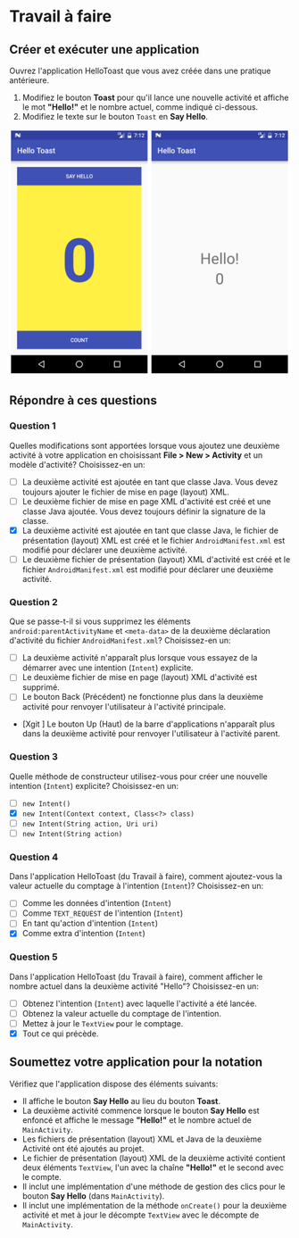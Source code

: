 # Travail à faire

## Créer et exécuter une application

Ouvrez l'application HelloToast que vous avez créée dans une pratique antérieure.

1. Modifiez le bouton **Toast** pour qu'il lance une nouvelle activité et affiche le mot **"Hello!"** et le nombre actuel, comme indiqué ci-dessous.
2. Modifiez le texte sur le bouton `Toast` en **Say Hello**.

![new HelloToast UI](./images/hello_toast_ui.png)

## Répondre à ces questions

### **Question 1**

Quelles modifications sont apportées lorsque vous ajoutez une deuxième activité à votre application en choisissant **File > New > Activity** et un modèle d'activité? Choisissez-en un:

- [ ] La deuxième activité est ajoutée en tant que classe Java. Vous devez toujours ajouter le fichier de mise en page (layout) XML.
- [ ] Le deuxième fichier de mise en page XML d'activité est créé et une classe Java ajoutée. Vous devez toujours définir la signature de la classe.
- [x] La deuxième activité est ajoutée en tant que classe Java, le fichier de présentation (layout) XML est créé et le fichier `AndroidManifest.xml` est modifié pour déclarer une deuxième activité.
- [ ] Le deuxième fichier de présentation (layout) XML d'activité est créé et le fichier `AndroidManifest.xml` est modifié pour déclarer une deuxième activité.

### **Question 2**

Que se passe-t-il si vous supprimez les éléments `android:parentActivityName` et `<meta-data>` de la deuxième déclaration d'activité du fichier `AndroidManifest.xml`? Choisissez-en un:

- [ ] La deuxième activité n'apparaît plus lorsque vous essayez de la démarrer avec une intention (`Intent`) explicite.
- [ ] Le deuxième fichier de mise en page (layout) XML d'activité est supprimé.
- [ ] Le bouton Back (Précédent) ne fonctionne plus dans la deuxième activité pour renvoyer l'utilisateur à l'activité principale.
- [Xgit ] Le bouton Up (Haut) de la barre d'applications n'apparaît plus dans la deuxième activité pour renvoyer l'utilisateur à l'activité parent.

### **Question 3**

Quelle méthode de constructeur utilisez-vous pour créer une nouvelle intention (`Intent`) explicite? Choisissez-en un:

- [ ] `new Intent()`
- [X] `new Intent(Context context, Class<?> class)`
- [ ] `new Intent(String action, Uri uri)`
- [ ] `new Intent(String action)`

### **Question 4**

Dans l'application HelloToast (du Travail à faire), comment ajoutez-vous la valeur actuelle du comptage à l'intention (`Intent`)? Choisissez-en un:

- [ ] Comme les données d'intention (`Intent`)
- [ ] Comme `TEXT_REQUEST` de l'intention (`Intent`)
- [ ] En tant qu'action d'intention (`Intent`)
- [X] Comme extra d'intention (`Intent`)

### **Question 5**

Dans l'application HelloToast (du Travail à faire), comment afficher le nombre actuel dans la deuxième activité "Hello"? Choisissez-en un:

- [ ] Obtenez l'intention (`Intent`) avec laquelle l'activité a été lancée.
- [ ] Obtenez la valeur actuelle du comptage de l'intention.
- [ ] Mettez à jour le `TextView` pour le comptage.
- [X] Tout ce qui précède.

## Soumettez votre application pour la notation

Vérifiez que l'application dispose des éléments suivants:

* Il affiche le bouton **Say Hello** au lieu du bouton **Toast**.
* La deuxième activité commence lorsque le bouton **Say Hello** est enfoncé et affiche le message **"Hello!"** et le nombre actuel de `MainActivity`.
* Les fichiers de présentation (layout) XML et Java de la deuxième Activité ont été ajoutés au projet.
* Le fichier de présentation (layout) XML de la deuxième activité contient deux éléments `TextView`, l'un avec la chaîne **"Hello!"** et le second avec le compte.
* Il inclut une implémentation d'une méthode de gestion des clics pour le bouton **Say Hello** (dans `MainActivity`).
* Il inclut une implémentation de la méthode `onCreate()` pour la deuxième activité et met à jour le décompte `TextView` avec le décompte de `MainActivity`.
